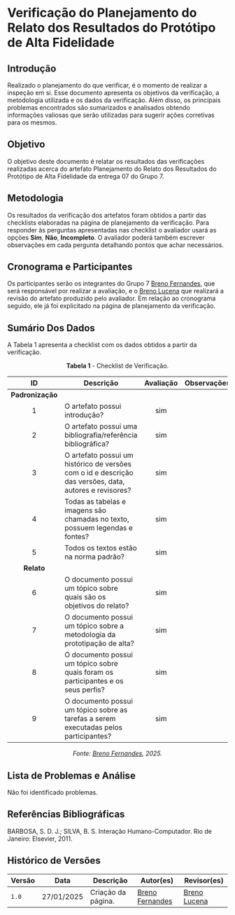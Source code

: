 # Verificação do Planejamento do Relato dos Resultados do Protótipo de Alta Fidelidade

## Introdução

Realizado o planejamento do que verificar, é o momento de realizar a inspeção em si. Esse documento apresenta os objetivos da verificação, a metodologia utilizada e os dados da verificação. Além disso, os principais problemas encontrados são sumarizados e analisados obtendo informações valiosas que serão utilizadas para sugerir ações corretivas para os mesmos.

## Objetivo

O objetivo deste documento é relatar os resultados das verificações realizadas acerca do artefato Planejamento do Relato dos Resultados do Protótipo de Alta Fidelidade da entrega 07 do Grupo 7.

## Metodologia

Os resultados da verificação dos artefatos foram obtidos a partir das checklists elaboradas na página de planejamento da verificação. Para responder às perguntas apresentadas nas checklist o avaliador usará as opções **Sim**, **Não**, **Incompleto**. O avaliador poderá também escrever observações em cada pergunta detalhando pontos que achar necessários.

## Cronograma e Participantes

Os participantes serão os integrantes do Grupo 7 [Breno Fernandes](https://github.com/Brenofrds), que será responsável por realizar a avaliação, e o [Breno Lucena](https://github.com/BrenoLUCO) que realizará a revisão do artefato produzido pelo avaliador. Em relação ao cronograma seguido, ele já foi explicitado na página de planejamento da verificação.

## Sumário Dos Dados

A Tabela 1 apresenta a checklist com os dados obtidos a partir da verificação.

<center>

**Tabela 1** - Checklist de Verificação.

|        ID        | Descrição                                                                                              | Avaliação  | Observações                                              |
| :--------------: | ------------------------------------------------------------------------------------------------------ | :--------: | -------------------------------------------------------- |
| **Padronização** |                                                                                                        |            |                                                          |
|        1         | O artefato possui introdução?                                                                          |    sim     |                                                          |
|        2         | O artefato possui uma bibliografia/referência bibliográfica?                                           |     sim    |                                                          |
|        3         | O artefato possui um histórico de versões com o id e descrição das versões, data, autores e revisores? |      sim   |                                                          |
|        4         | Todas as tabelas e imagens são chamadas no texto, possuem legendas e fontes?                           |     sim    |                                                          |
|        5         | Todos os textos estão na norma padrão?                                                                 |      sim  |                                                          |
|    **Relato**    |                                                                                                        |            |                                                          |
|        6         | O documento possui um tópico sobre quais são os objetivos do relato?                                   |    sim    |                                                          |
|        7         | O documento possui um tópico sobre a metodologia da prototipação de alta?                              |    sim     |                                                          |
|        8         | O documento possui um tópico sobre quais foram os participantes e os seus perfis?                      | sim |                    |
|        9         | O documento possui um tópico sobre as tarefas a serem executadas pelos participantes?                  | sim |                           |


_Fonte: [Breno Fernandes](https://github.com/Brenofrds), 2025._

</center>

## Lista de Problemas e Análise

Não foi identificado problemas.

## Referências Bibliográficas

BARBOSA, S. D. J.; SILVA, B. S. Interação Humano-Computador. Rio de Janeiro: Elsevier, 2011.

## Histórico de Versões

| Versão | Data       | Descrição              | Autor(es)                                        | Revisor(es)                                    |
| ------ | ---------- | ---------------------- | ------------------------------------------------ | ---------------------------------------------- |
| `1.0`  | 27/01/2025 | Criação da página.     | [Breno Fernandes](https://github.com/Brenofrds) | [Breno Lucena](https://github.com/BrenoLUCO) |
